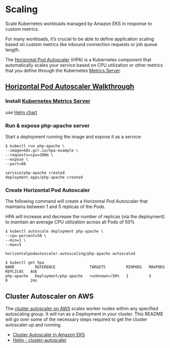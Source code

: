 # Scaling

Scale Kubernetes workloads managed by Amazon EKS in response to custom metrics.

For many workloads, it’s crucial to be able to define application scaling based
on custom metrics like inbound connection requests or job queue length. 

The [Horizontal Pod Autoscaler][2] (HPA) is a Kubernetes component that automatically
scales your service based on CPU utilization or other metrics that you define
through the Kubernetes [Metrics Server][3].

## [Horizontal Pod Autoscaler Walkthrough][4]


### Install [Kubernetes Metrics Server][5]

use [Helm chart][6]

### Run & expose php-apache server

Start a deployment running the image and expose it as a service:
```
$ kubectl run php-apache \
--image=k8s.gcr.io/hpa-example \
--requests=cpu=200m \
--expose \
--port=80

service/php-apache created
deployment.apps/php-apache created
```

### Create Horizontal Pod Autoscaler

The following command will create a Horizontal Pod Autoscaler that maintains
between 1 and 5 replicas of the Pods. 

HPA will increase and decrease the number of replicas (via the deployment) to
maintain an average CPU utilization across all Pods of 50% 

```
$ kubectl autoscale deployment php-apache \
--cpu-percent=50 \
--min=1 \
--max=5

horizontalpodautoscaler.autoscaling/php-apache autoscaled
```

```
$ kubectl get hpa
NAME         REFERENCE               TARGETS         MINPODS   MAXPODS   REPLICAS   AGE
php-apache   Deployment/php-apache   <unknown>/50%   1         5         0          24s
```


## Cluster Autoscaler on AWS

The [cluster autoscaler on AWS][7] scales worker nodes within any specified autoscaling group. It will run as a Deployment in your cluster. This README will go over some of the necessary steps required to get the cluster autoscaler up and running.

* [Cluster Autoscaler in Amazon EKS][8]
* [Helm - cluster-autoscaler][9]

[1]:https://aws.amazon.com/blogs/opensource/horizontal-pod-autoscaling-eks/
[2]:https://kubernetes.io/docs/tasks/run-application/horizontal-pod-autoscale/
[3]:https://kubernetes.io/docs/tasks/debug-application-cluster/core-metrics-pipeline/#metrics-server
[4]:https://kubernetes.io/docs/tasks/run-application/horizontal-pod-autoscale-walkthrough/
[5]:https://github.com/kubernetes-incubator/metrics-server/
[6]:https://github.com/helm/charts/tree/master/stable/metrics-server
[7]:https://github.com/kubernetes/autoscaler/blob/master/cluster-autoscaler/cloudprovider/aws/README.md#cluster-autoscaler-on-aws
[8]:https://medium.com/@alejandro.millan.frias/cluster-autoscaler-in-amazon-eks-d9f787176519
[9]:https://github.com/helm/charts/tree/master/stable/cluster-autoscaler